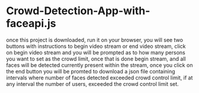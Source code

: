 # Crowd-Detection-App-with-faceapi.js

once this project is downloaded, run it on your browser, you will see two buttons with instructions to begin video stream or end video stream, 
click on begin video stream and you will be prompted as to how many persons you want to set as the crowd limit, once that is done begin stream,
and all faces will be detected currently present within the stream, once you click on the end button you will be promted to download a json 
file containing intervals where number of faces detected exceeded crowd control limit, if at any interval the number of users, exceeded the
crowd control limit set.  
